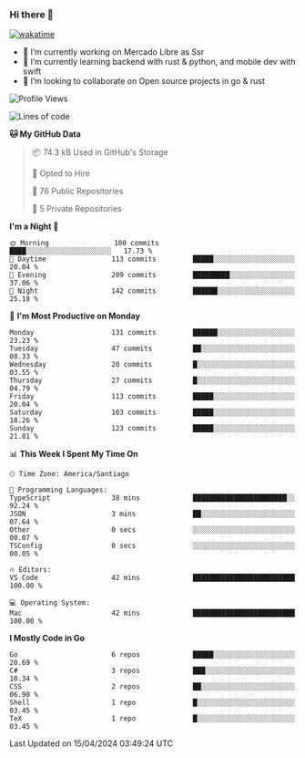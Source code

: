 ### Hi there 👋

[![wakatime](https://wakatime.com/badge/user/330beacb-fb27-4e32-bc38-f8f521bcf832.svg)](https://wakatime.com/@330beacb-fb27-4e32-bc38-f8f521bcf832)

- 🔭 I’m currently working on Mercado Libre as Ssr
- 🌱 I’m currently learning backend with rust & python, and mobile dev with swift
- 👯 I’m looking to collaborate on Open source projects in go & rust

<!--START_SECTION:waka-->
![Profile Views](http://img.shields.io/badge/Profile%20Views-0-blue)

![Lines of code](https://img.shields.io/badge/From%20Hello%20World%20I%27ve%20Written-3.6%20million%20lines%20of%20code-blue)

**🐱 My GitHub Data** 

> 📦 74.3 kB Used in GitHub's Storage 
 > 
> 💼 Opted to Hire
 > 
> 📜 76 Public Repositories 
 > 
> 🔑 5 Private Repositories 
 > 
**I'm a Night 🦉** 

```text
🌞 Morning                100 commits         ████░░░░░░░░░░░░░░░░░░░░░   17.73 % 
🌆 Daytime                113 commits         █████░░░░░░░░░░░░░░░░░░░░   20.04 % 
🌃 Evening                209 commits         █████████░░░░░░░░░░░░░░░░   37.06 % 
🌙 Night                  142 commits         ██████░░░░░░░░░░░░░░░░░░░   25.18 % 
```
📅 **I'm Most Productive on Monday** 

```text
Monday                   131 commits         ██████░░░░░░░░░░░░░░░░░░░   23.23 % 
Tuesday                  47 commits          ██░░░░░░░░░░░░░░░░░░░░░░░   08.33 % 
Wednesday                20 commits          █░░░░░░░░░░░░░░░░░░░░░░░░   03.55 % 
Thursday                 27 commits          █░░░░░░░░░░░░░░░░░░░░░░░░   04.79 % 
Friday                   113 commits         █████░░░░░░░░░░░░░░░░░░░░   20.04 % 
Saturday                 103 commits         █████░░░░░░░░░░░░░░░░░░░░   18.26 % 
Sunday                   123 commits         █████░░░░░░░░░░░░░░░░░░░░   21.81 % 
```


📊 **This Week I Spent My Time On** 

```text
🕑︎ Time Zone: America/Santiago

💬 Programming Languages: 
TypeScript               38 mins             ███████████████████████░░   92.24 % 
JSON                     3 mins              ██░░░░░░░░░░░░░░░░░░░░░░░   07.64 % 
Other                    0 secs              ░░░░░░░░░░░░░░░░░░░░░░░░░   00.07 % 
TSConfig                 0 secs              ░░░░░░░░░░░░░░░░░░░░░░░░░   00.05 % 

🔥 Editors: 
VS Code                  42 mins             █████████████████████████   100.00 % 

💻 Operating System: 
Mac                      42 mins             █████████████████████████   100.00 % 
```

**I Mostly Code in Go** 

```text
Go                       6 repos             █████░░░░░░░░░░░░░░░░░░░░   20.69 % 
C#                       3 repos             ███░░░░░░░░░░░░░░░░░░░░░░   10.34 % 
CSS                      2 repos             ██░░░░░░░░░░░░░░░░░░░░░░░   06.90 % 
Shell                    1 repo              █░░░░░░░░░░░░░░░░░░░░░░░░   03.45 % 
TeX                      1 repo              █░░░░░░░░░░░░░░░░░░░░░░░░   03.45 % 
```




 Last Updated on 15/04/2024 03:49:24 UTC
<!--END_SECTION:waka-->
